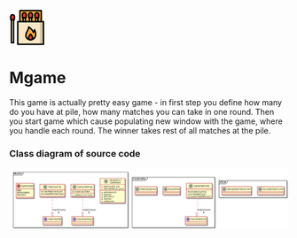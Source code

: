<img src="https://github.com/pavelpetrcz/Mgame/blob/master/src/main/resources/iconfinder_match_2799190.png"></img>

# Mgame
This game is actually pretty easy game - in first step you define how many do you have at pile, how many matches you can take in one round. Then you start game which cause populating new window with the game, where you handle each round. The winner takes rest of all matches at the pile. 

### Class diagram of source code
<img src="https://github.com/pavelpetrcz/Mgame/blob/master/github/class_diagram.png"></img>
